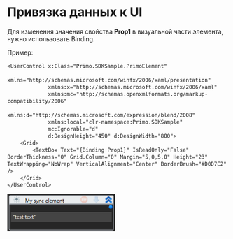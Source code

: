 # Привязка данных к UI

Для изменения значения свойства **Prop1** в визуальной части элемента, нужно использовать Binding.

Пример:

```markup
<UserControl x:Class="Primo.SDKSample.PrimoElement"
             xmlns="http://schemas.microsoft.com/winfx/2006/xaml/presentation"
             xmlns:x="http://schemas.microsoft.com/winfx/2006/xaml"
             xmlns:mc="http://schemas.openxmlformats.org/markup-compatibility/2006" 
             xmlns:d="http://schemas.microsoft.com/expression/blend/2008" 
             xmlns:local="clr-namespace:Primo.SDKSample"
             mc:Ignorable="d" 
             d:DesignHeight="450" d:DesignWidth="800">
    <Grid>
        <TextBox Text="{Binding Prop1}" IsReadOnly="False" BorderThickness="0" Grid.Column="0" Margin="5,0,5,0" Height="23" TextWrapping="NoWrap" VerticalAlignment="Center" BorderBrush="#D0D7E2" />
    </Grid>
</UserControl>

```

![](../resources/ltools.office.sdk/0-126.png)
